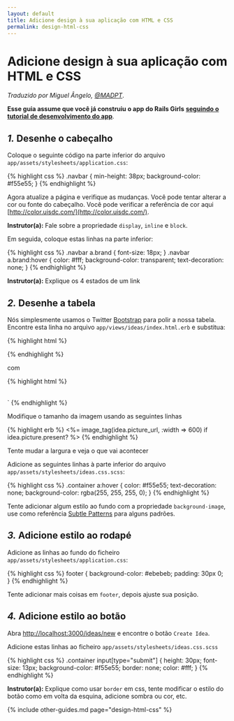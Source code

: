```yaml
---
layout: default
title: Adicione design à sua aplicação com HTML e CSS
permalink: design-html-css
---
```


# Adicione design à sua aplicação com HTML e CSS
*Traduzido por Miguel Ângelo, [@MADPT](https://github.com/MADPT)*.

**Esse guia assume que você já construiu o app do Rails Girls** [**seguindo o tutorial de desenvolvimento do app**](/app).

## *1.* Desenhe o cabeçalho

Coloque o seguinte código na parte inferior do arquivo `app/assets/stylesheets/application.css`:

{% highlight css %}
.navbar {
    min-height: 38px;
    background-color: #f55e55;
}
{% endhighlight %}

Agora atualize a página e verifique as mudanças. Você pode tentar alterar a cor ou fonte do cabeçalho. Você pode verificar a referência de cor aqui [http://color.uisdc.com/](http://color.uisdc.com/).

**Instrutor(a):** Fale sobre a propriedade `display`, `inline` e `block`.

Em seguida, coloque estas linhas na parte inferior:

{% highlight css %}
.navbar a.brand { font-size: 18px; }
.navbar a.brand:hover {
    color: #fff;
    background-color: transparent;
    text-decoration: none;
}
{% endhighlight %}

**Instrutor(a):** Explique os 4 estados de um link


## *2.* Desenhe a tabela

Nós simplesmente usamos o Twitter [Bootstrap](http://getbootstrap.com/) para polir a nossa tabela. Encontre esta linha no arquivo `app/views/ideas/index.html.erb` e substitua:

{% highlight html %}
<table>
{% endhighlight %}

com

{% highlight html %}
<table class="table">`
{% endhighlight %}

Modifique o tamanho da imagem usando as seguintes linhas

{% highlight erb %}
<%= image_tag(idea.picture_url, :width => 600) if idea.picture.present? %>
{% endhighlight %}

Tente mudar a largura e veja o que vai acontecer


Adicione as seguintes linhas à parte inferior do arquivo `app/assets/stylesheets/ideas.css.scss`:

{% highlight css %}
.container a:hover {
  color: #f55e55;
  text-decoration: none;
  background-color: rgba(255, 255, 255, 0);
}
{% endhighlight %}


Tente adicionar algum estilo ao fundo com a propriedade `background-image`, use como referência [Subtle Patterns](http://subtlepatterns.com/) para alguns padrões.


## *3.* Adicione estilo ao rodapé

Adicione as linhas ao fundo do ficheiro `app/assets/stylesheets/application.css`:

{% highlight css %}
footer {
  background-color: #ebebeb;
  padding: 30px 0;
}
{% endhighlight %}

Tente adicionar mais coisas em `footer`, depois ajuste sua posição.

## *4.* Adicione estilo ao botão

Abra [http://localhost:3000/ideas/new](http://localhost:3000/ideas/new) e encontre o botão `Create Idea`.

Adicione estas linhas ao ficheiro `app/assets/stylesheets/ideas.css.scss`

{% highlight css %}
.container input[type="submit"] {
  height: 30px;
  font-size: 13px;
  background-color: #f55e55;
  border: none;
  color: #fff;
}
{% endhighlight %}

**Instrutor(a):** Explique como usar `border` em css, tente modificar o estilo do botão como em volta da esquina, adicione sombra ou cor, etc.

{% include other-guides.md page="design-html-css" %}

